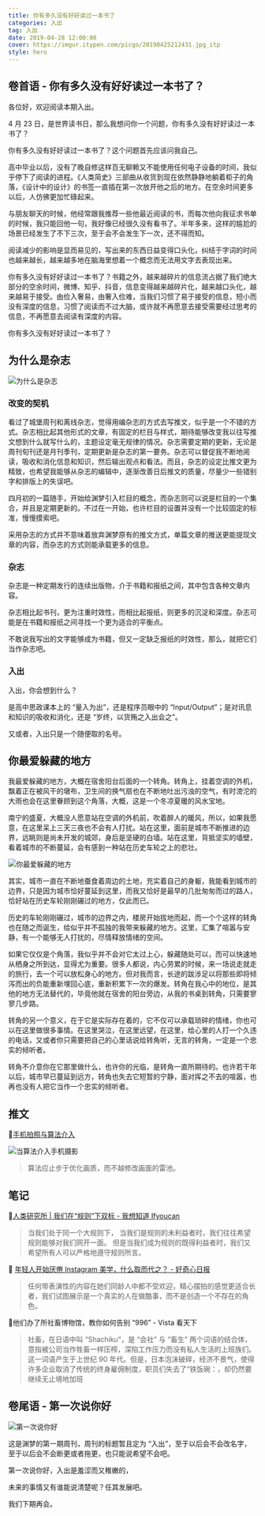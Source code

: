 ```yaml
---
title: 你有多久没有好好读过一本书了
categories: 入出
tag: 入出
date: 2019-04-28 12:00:00
cover: https://imgur.itypen.com/picgo/20190425212431.jpg_itp
style: hero
---
```


## 卷首语 - 你有多久没有好好读过一本书了？

各位好，欢迎阅读本期入出。

4 月 23 日，是世界读书日，那么我想问你一个问题，你有多久没有好好读过一本书了？

你有多久没有好好读过一本书了？这个问题首先应该问我自己。

高中毕业以后，没有了晚自修这样百无聊赖又不能使用任何电子设备的时间，我似乎停下了阅读的进程。《人类简史》三部曲从收货到现在依然静静地躺着柜子的角落，《设计中的设计》的书签一直插在第一次放开他之后的地方。在空余时间更多以后，人仿佛更加忙碌起来。

与朋友聊天的时候，他经常跟我推荐一些他最近阅读的书，而每次他向我征求书单的时候，我只能回他一句，我好像已经很久没有看书了。半年多来，这样的尴尬的场景已经发生了不下三次，至于会不会发生下一次，还不得而知。

阅读减少的影响是显而易见的，写出来的东西日益变得口头化，纠结于字词的时间也越来越长，越来越多地在脑海里想着一个概念而无法用文字去表现出来。

你有多久没有好好读过一本书了？书籍之外，越来越碎片的信息流占据了我们绝大部分的空余时间，微博、知乎、抖音，信息变得越来越碎片化，越来越口头化，越来越易于接受。由俭入奢易，由奢入俭难，当我们习惯了易于接受的信息，短小而没有深度的信息，习惯了阅读而不过大脑，或许就不再愿意去接受需要经过思考的信息，不再愿意去阅读有深度的内容。

你有多久没有好好读过一本书了？

## 为什么是杂志

![为什么是杂志](https://imgur.itypen.com/picgo/20190425175043.jpg)

### 改变的契机

看过了城堡周刊和离线杂志，觉得用编杂志的方式去写推文，似乎是一个不错的方式。杂志相比起其他形式的文章，有固定的栏目与样式，期待能够改变我以往写推文想到什么就写什么的，主题设定毫无规律的情况。杂志需要定期的更新，无论是周刊旬刊还是月刊季刊，定期更新是杂志的第一要务。杂志可以督促我不断地阅读，吸收和消化信息和知识，然后输出观点和看法。而且，杂志的设定比推文更为精致，也希望我能够从杂志的编辑中，逐渐改善日后推文的质量，尽量少一些错别字和排版上的失误吧。

四月初的一篇随手，开始给渊梦引入栏目的概念，而杂志则可以说是栏目的一个集合，并且是定期更新的。不过在一开始，也许栏目的设置并没有一个比较固定的标准，慢慢摸索吧。

采用杂志的方式并不意味着放弃渊梦原有的推文方式，单篇文章的推送更能提现文章的内容，而杂志的方式则能承载更多的信息。

### 杂志

杂志是一种定期发行的连续出版物，介于书籍和报纸之间，其中包含各种文章内容。

杂志相比起书刊，更为注重时效性，而相比起报纸，则更多的沉淀和深度。杂志可能是在书籍和报纸之间寻找一个更为适合的平衡点。

不敢说我写出的文字能够成为书籍，但又一定缺乏报纸的时效性，那么，就把它们当作杂志吧。

### 入出

入出，你会想到什么？

是高中思政课本上的 “量入为出”，还是程序员眼中的 “Input/Output”；是对讯息和知识的吸收和消化，还是 “岁终，以货贿之入出会之”。

又或者，入出只是一个随便取的名号。

## 你最爱躲藏的地方

我最爱躲藏的地方，大概在宿舍阳台后面的一个转角。转角上，挂着空调的外机，飘着正在被风干的墩布，卫生间的换气扇也在不断地吐出污浊的空气，有时滂沱的大雨也会在这里眷顾到这个角落，大概，这是一个冬凉夏暖的风水宝地。

南宁的盛夏，大概没人愿意站在空调的外机前，吹着醉人的暖风，所以，如果我愿意，在这里呆上三天三夜也不会有人打扰。站在这里，面前是城市不断推进的边界，远眺则是尚未开发的城郊，身后是坚硬的白墙。站在这里，背抵坚实的墙壁，看着城市的不断蔓延，会有感到一种站在历史车轮之上的悲壮。

![你最爱躲藏的地方](https://imgur.itypen.com/picgo/20190425211127.jpg)

其实，城市一直在不断地蚕食着周边的土地，充实着自己的身躯，我能看到城市的边界，只是因为城市恰好蔓延到这里，而我又恰好是最早的几批匆匆而过的路人，恰好站在历史车轮刚刚碾过的地方，仅此而已。

历史的车轮刚刚碾过，城市的边界之内，楼房开始拔地而起，而一个个这样的转角也在随之而诞生，给似乎并不孤独的我带来躲藏的地方。这里，汇集了喧嚣与安静，有一个能够无人打扰的，尽情释放情绪的空间。

如果它仅仅是个角落，我似乎并不会对它太过上心，躲藏随处可以，而可以快速地从栖身之所到达，显得尤为重要。很多人都说，内心劳累的时候，来一场说走就走的旅行，去一个可以放松身心的地方。但对我而言，长途的跋涉足以将那些即将倾泻而出的负能重新埋回心底，重新积累下一次的爆发。转角在我心中的地位，是其他的地方无法替代的，毕竟他就在宿舍的阳台旁边，从我的书桌到转角，只需要寥寥几步路。

转角的另一个意义，在于它是实际存在着的，它不仅可以承载琐碎的情绪，你也可以在这里做很多事情。在这里哭泣，在这里远望，在这里，给心里的人打一个久违的电话，又或者你只需要把自己的心里话说给转角听，无言的转角，一定是一个忠实的倾听者。

转角不介意你在它那里做什么，也许你的光临，是转角一直所期待的。也许若干年以后，城市早已蔓延到远方，转角也失去它短暂的宁静，面对挥之不去的喧嚣，也再也没有人把它当作一个忠实的倾听者。

## 推文

💬[手机拍照与算法介入](https://mp.weixin.qq.com/s?__biz=MzU4NDU5MzcyMw==&mid=2247484117&idx=1&sn=3388956b05a7cf7d774d263fa480a01f&chksm=fd963a81cae1b3977e486718add758389538a4d5cff83b9cf583885bc6d2735e794a5d8656da&token=360160523&lang=zh_CN#rd)

![当算法介入手机摄影](https://imgur.itypen.com/picgo/20190425232808.jpg)

> 算法应止步于优化画质，而不越修改画面的雷池。

## 笔记

📌[人类研究所 | 我们在“规则”下双标 - 我想知道 Ifyoucan](https://mp.weixin.qq.com/s?__biz=MzU5MTUyODE3MQ==&mid=2247486512&idx=1&sn=76fb4df6d2c9ea573b663a8044de49d2&chksm=fe2ce5b4c95b6ca2c6229ddb40e6dc56712a763e35e9b52e30250d494a434515e23299fc10a3&mpshare=1&scene=23&srcid=04258Kmh7UDPZ3G4LxgieHrj#rd)

> 当我们处于同一个大规则下，
> 当我们是规则的未利益者时，我们往往希望规则能够对我们网开一面。
> 但是当我们成为规则的既得利益者时，我们又希望所有人可以严格地遵守规则所言。

📌 [年轻人开始厌倦 Instagram 美学，什么取而代之？ - 好奇心日报](http://www.qdaily.com/articles/63243.html)

> 任何带表演性的内容在她们同龄人中都不受欢迎，精心摆拍的感觉更适合长者，我们试图展示是一个真实的人在做酷事，而不是创造一个不存在的角色。

📌他们办了所社畜博物馆，教你如何告别 “996” - Vista 看天下

> 社畜，在日语中叫 “Shachiku”，是 “会社” 与 “畜生” 两个词语的结合体，意指被公司当作牲畜一样压榨，深陷工作压力而没有私人生活的上班族们。这一词语产生于上世纪 90 年代。但是，日本泡沫破碎，经济不景气，使得许多企业取消了传统的终身雇佣制度，职员们失去了“铁饭碗：，却仍然要继续无止境地加班

## 卷尾语 - 第一次说你好

![第一次说你好](https://imgur.itypen.com/picgo/20190425184045.jpg)

这是渊梦的第一期周刊，周刊的标题暂且定为 “入出”，至于以后会不会改名字，至于以后会不会断更或者拖更，也只能说希望不会吧。

第一次说你好，入出是羞涩而又稚嫩的，

未来的事情又有谁能说清楚呢？任其发展吧。

我们下期再会。
